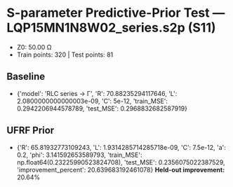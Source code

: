 # S-parameter Predictive-Prior Test — LQP15MN1N8W02_series.s2p (S11)
- Z0: 50.00 Ω
- Train points: 320  |  Test points: 81

## Baseline
- {'model': 'RLC series -> Γ', 'R': 70.88235294117646, 'L': 2.0800000000000003e-09, 'C': 5e-12, 'train_MSE': 0.2942206944578789, 'test_MSE': 0.2968832682587919}

## UFRF Prior
- {'R': 65.81932773109243, 'L': 1.9314285714285718e-09, 'C': 7.5e-12, 'a': 0.2, 'phi': 3.141592653589793, 'train_MSE': np.float64(0.23225990523824708), 'test_MSE': 0.2356075022387529, 'improvement_percent': 20.639683192461078}
**Held-out improvement:** 20.64%